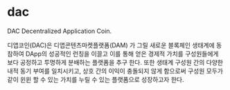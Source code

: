 # dac
DAC Decentralized Application Coin.

디앱코인(DAC)은 디앱콘텐츠마켓플랫폼(DAM) 가 그릴 새로운 블록체인 생태계에 동참하여 DApp의 성공적인 런칭을 이끌고 이를 통해 얻은 경제적 가치를 구성원들에게 보다 공정하고 투명하게 분배하는 플랫폼을 추구 한다. 또한 생태계 구성원 간의 다양한 내적 동기 부여를 일치시키고, 상호 간의 이익이 충돌되지 않게 함으로써 구성원 모두가 같이 윈윈 할 수 있는 가치를 누릴 수 있는 플랫폼으로 성장하고자 한다.
